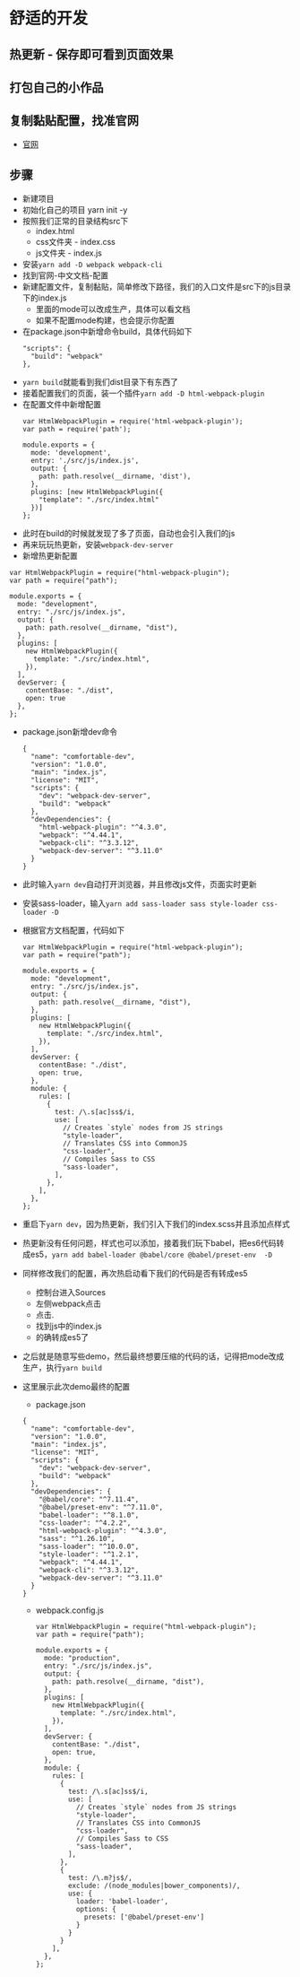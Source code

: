 # 舒适的开发

## 热更新 - 保存即可看到页面效果

## 打包自己的小作品

## 复制黏贴配置，找准官网

* [官网](https://www.webpackjs.com/)

## 步骤

* 新建项目
* 初始化自己的项目 yarn init -y
* 按照我们正常的目录结构src下
  * index.html
  * css文件夹 - index.css
  * js文件夹 - index.js
* 安装`yarn add -D webpack webpack-cli`
* 找到官网-中文文档-配置 
* 新建配置文件，复制黏贴，简单修改下路径，我们的入口文件是src下的js目录下的index.js
  * 里面的mode可以改成生产，具体可以看文档
  * 如果不配置mode构建，也会提示你配置
* 在package.json中新增命令build，具体代码如下
  ```
  "scripts": {
    "build": "webpack"
  },
  ``` 
* `yarn build`就能看到我们dist目录下有东西了
* 接着配置我们的页面，装一个插件`yarn add -D html-webpack-plugin`
* 在配置文件中新增配置
  ```
  var HtmlWebpackPlugin = require('html-webpack-plugin');
  var path = require('path');

  module.exports = {
    mode: 'development',
    entry: './src/js/index.js',
    output: {
      path: path.resolve(__dirname, 'dist'),
    },
    plugins: [new HtmlWebpackPlugin({
      "template": "./src/index.html"
    })]
  };  
  ```  
* 此时在build的时候就发现了多了页面，自动也会引入我们的js
* 再来玩玩热更新，安装`webpack-dev-server`
* 新增热更新配置
```
var HtmlWebpackPlugin = require("html-webpack-plugin");
var path = require("path");

module.exports = {
  mode: "development",
  entry: "./src/js/index.js",
  output: {
    path: path.resolve(__dirname, "dist"),
  },
  plugins: [
    new HtmlWebpackPlugin({
      template: "./src/index.html",
    }),
  ],
  devServer: {
    contentBase: "./dist",
    open: true
  },
};
```  
* package.json新增dev命令
  ```
  {
    "name": "comfortable-dev",
    "version": "1.0.0",
    "main": "index.js",
    "license": "MIT",
    "scripts": {
      "dev": "webpack-dev-server",
      "build": "webpack"
    },
    "devDependencies": {
      "html-webpack-plugin": "^4.3.0",
      "webpack": "^4.44.1",
      "webpack-cli": "^3.3.12",
      "webpack-dev-server": "^3.11.0"
    }
  }
  ```
* 此时输入`yarn dev`自动打开浏览器，并且修改js文件，页面实时更新
* 安装sass-loader，输入`yarn add sass-loader sass style-loader css-loader -D`
* 根据官方文档配置，代码如下
  ```
  var HtmlWebpackPlugin = require("html-webpack-plugin");
  var path = require("path");

  module.exports = {
    mode: "development",
    entry: "./src/js/index.js",
    output: {
      path: path.resolve(__dirname, "dist"),
    },
    plugins: [
      new HtmlWebpackPlugin({
        template: "./src/index.html",
      }),
    ],
    devServer: {
      contentBase: "./dist",
      open: true,
    },
    module: {
      rules: [
        {
          test: /\.s[ac]ss$/i,
          use: [
            // Creates `style` nodes from JS strings
            "style-loader",
            // Translates CSS into CommonJS
            "css-loader",
            // Compiles Sass to CSS
            "sass-loader",
          ],
        },
      ],
    },
  };

  ``` 
* 重启下`yarn dev`，因为热更新，我们引入下我们的index.scss并且添加点样式
* 热更新没有任何问题，样式也可以添加，接着我们玩下babel，把es6代码转成es5，`yarn add babel-loader @babel/core @babel/preset-env  -D`
* 同样修改我们的配置，再次热启动看下我们的代码是否有转成es5
  * 控制台进入Sources
  * 左侧webpack点击
  * 点击.
  * 找到js中的index.js
  * 的确转成es5了   
* 之后就是随意写些demo，然后最终想要压缩的代码的话，记得把mode改成生产，执行`yarn build`

* 这里展示此次demo最终的配置
  * package.json
  ```
  {
    "name": "comfortable-dev",
    "version": "1.0.0",
    "main": "index.js",
    "license": "MIT",
    "scripts": {
      "dev": "webpack-dev-server",
      "build": "webpack"
    },
    "devDependencies": {
      "@babel/core": "^7.11.4",
      "@babel/preset-env": "^7.11.0",
      "babel-loader": "^8.1.0",
      "css-loader": "^4.2.2",
      "html-webpack-plugin": "^4.3.0",
      "sass": "^1.26.10",
      "sass-loader": "^10.0.0",
      "style-loader": "^1.2.1",
      "webpack": "^4.44.1",
      "webpack-cli": "^3.3.12",
      "webpack-dev-server": "^3.11.0"
    }
  }
  ```
  * webpack.config.js
    ```
    var HtmlWebpackPlugin = require("html-webpack-plugin");
    var path = require("path");

    module.exports = {
      mode: "production",
      entry: "./src/js/index.js",
      output: {
        path: path.resolve(__dirname, "dist"),
      },
      plugins: [
        new HtmlWebpackPlugin({
          template: "./src/index.html",
        }),
      ],
      devServer: {
        contentBase: "./dist",
        open: true,
      },
      module: {
        rules: [
          {
            test: /\.s[ac]ss$/i,
            use: [
              // Creates `style` nodes from JS strings
              "style-loader",
              // Translates CSS into CommonJS
              "css-loader",
              // Compiles Sass to CSS
              "sass-loader",
            ],
          },
          {
            test: /\.m?js$/,
            exclude: /(node_modules|bower_components)/,
            use: {
              loader: 'babel-loader',
              options: {
                presets: ['@babel/preset-env']
              }
            }
          }
        ],
      },
    };

    ```
